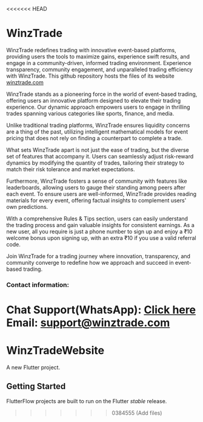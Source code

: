 <<<<<<< HEAD
# WinzTrade

WinzTrade redefines trading with innovative event-based platforms, providing users the tools to maximize gains, experience swift results, and engage in a community-driven, informed trading environment. Experience transparency, community engagement, and unparalleled trading efficiency with WinzTrade.
This github repository hosts the files of its website [winztrade.com](https://winztrade.com)

WinzTrade stands as a pioneering force in the world of event-based trading, offering users an innovative platform designed to elevate their trading experience. Our dynamic approach empowers users to engage in thrilling trades spanning various categories like sports, finance, and media.

Unlike traditional trading platforms, WinzTrade ensures liquidity concerns are a thing of the past, utilizing intelligent mathematical models for event pricing that does not rely on finding a counterpart to complete a trade.

What sets WinzTrade apart is not just the ease of trading, but the diverse set of features that accompany it. Users can seamlessly adjust risk-reward dynamics by modifying the quantity of trades, tailoring their strategy to match their risk tolerance and market expectations. 

Furthermore, WinzTrade fosters a sense of community with features like leaderboards, allowing users to gauge their standing among peers after each event. To ensure users are well-informed, WinzTrade provides reading materials for every event, offering factual insights to complement users' own predictions.

With a comprehensive Rules & Tips section, users can easily understand the trading process and gain valuable insights for consistent earnings. As a new user, all you require is just a phone number to sign up and enjoy a ₹10 welcome bonus upon signing up, with an extra ₹10 if you use a valid referral code.

Join WinzTrade for a trading journey where innovation, transparency, and community converge to redefine how we approach and succeed in event-based trading.

### Contact information:
Chat Support(WhatsApp): [Click here](https://wa.me/919359938438)<br/>
Email: [support@winztrade.com](support@winztrade.com)
=======
# WinzTradeWebsite

A new Flutter project.

## Getting Started

FlutterFlow projects are built to run on the Flutter _stable_ release.
>>>>>>> 0384555 (Add files)
